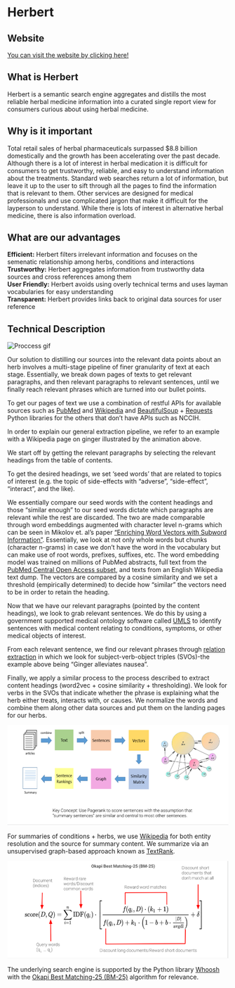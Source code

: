 # Herbert

## Website
[You can visit the website by clicking here!](http://w210herbert-dev.us-west-2.elasticbeanstalk.com/)<br/> 

## What is Herbert
Herbert is a semantic search engine aggregates and distills the most reliable herbal medicine information into a curated single report view for consumers curious about using herbal medicine.<br/>

## Why is it important
Total retail sales of herbal pharmaceuticals surpassed $8.8 billion domestically and the growth has been accelerating over the past decade. Although there is a lot of interest in herbal medication it is difficult for consumers to get trustworthy, reliable, and easy to understand information about the treatments. Standard web searches return a lot of information, but leave it up to the user to sift through all the pages to find the information that is relevant to them. Other services are designed for medical professionals and use complicated jargon that make it difficult for the layperson to understand. While there is lots of interest in alternative herbal medicine, there is also information overload.<br/>

## What are our advantages
**Efficient:** Herbert filters irrelevant information and focuses on the semenatic relationship among herbs, conditions and interactions<br/>
**Trustworthy:** Herbert aggregates information from trustworthy data sources and cross references among them<br/>
**User Friendly:** Herbert avoids using overly technical terms and uses layman vocabularies for easy understanding<br/>
**Transparent:** Herbert provides links back to original data sources for user reference<br/>

## Technical Description

![Proccess gif](img/herbert.gif)

Our solution to distilling our sources into the relevant data points about an herb involves a multi-stage pipeline of finer granularity of text at each stage. Essentially, we break down pages of texts to get relevant paragraphs, and then relevant paragraphs to relevant sentences, until we finally reach relevant phrases which are turned into our bullet points.

To get our pages of text we use a combination of restful APIs for available sources such as [PubMed](https://www.ncbi.nlm.nih.gov/home/develop/api/) and [Wikipedia](https://www.mediawiki.org/wiki/API:Main_page) and [BeautifulSoup](https://www.crummy.com/software/BeautifulSoup/bs4/doc/) + [Requests](https://requests.readthedocs.io/en/master/) Python libraries for the others that don’t have APIs such as NCCIH.<br/>

In order to explain our general extraction pipeline, we refer to an example with a Wikipedia page on ginger illustrated by the animation above.<br/>

We start off by getting the relevant paragraphs by selecting the relevant headings from the table of contents.<br/> 

To get the desired headings, we set ‘seed words’ that are related to topics of interest (e.g. the topic of side-effects with “adverse”, “side-effect”, “interact”, and the like).<br/> 

We essentially compare our seed words with the content headings and those “similar enough” to our seed words dictate which paragraphs are relevant while the rest are discarded. The two are made comparable through word embeddings augmented with character level n-grams which can be seen in Mikolov et. al’s paper [“Enriching Word Vectors with Subword Information”](https://arxiv.org/abs/1607.04606). Essentially, we look at not only whole words but chunks (character n-grams) in case we don’t have the word in the vocabulary but can make use of root words, prefixes, suffixes, etc. The word embedding model was trained on millions of PubMed abstracts, full text from the [PubMed Central Open Access subset](http://www.ncbi.nlm.nih.gov/pmc/tools/openftlist/), and texts from an English Wikipedia text dump. The vectors are compared by a cosine similarity and we set a threshold (empirically determined) to decide how “similar” the vectors need to be in order to retain the heading.<br/>

Now that we have our relevant paragraphs (pointed by the content headings),  we look to grab relevant sentences. We do this by using a government supported medical ontology software called [UMLS](https://www.nlm.nih.gov/research/umls/index.html) to identify sentences  with medical content relating to conditions, symptoms, or other medical objects of interest.<br/>

From each relevant sentence, we find our relevant phrases through [relation extraction](http://resources.mpi-inf.mpg.de/d5/clausie/clausie-www13.pdf) in which we look for subject-verb-object triples (SVOs)-the example above being “Ginger alleviates nausea”.<br/> 

Finally, we apply a similar process to the process described to extract content headings (word2vec + cosine similarity + thresholding). We look for verbs in the SVOs that indicate whether the phrase is explaining what the herb either treats, interacts with, or causes.
We normalize the words and combine them along other data sources and put them on the landing pages for our herbs.<br/>


![Summary Diagram](img/TextRank.png) 

For summaries of conditions + herbs, we use [Wikipedia](https://www.mediawiki.org/wiki/API:Main_page) for both entity resolution and the source for summary content. We summarize via an unsupervised graph-based approach known as [TextRank](https://web.eecs.umich.edu/~mihalcea/papers/mihalcea.emnlp04.pdf).<br/> 



 ![Query Formula](img/BM25.png) 

The underlying search engine is supported by the Python library [Whoosh](https://pypi.org/project/Whoosh/) with the [Okapi Best Matching-25 (BM-25)](https://web.stanford.edu/class/cs276/handouts/lecture12-bm25etc.pdf) algorithm for relevance.<br/>

